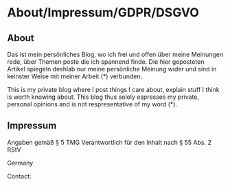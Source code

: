 # About/Impressum/GDPR/DSGVO

## About

Das ist mein persönliches Blog, wo ich frei und offen über meine Meinungen rede, über Themen poste die ich spannend finde. Die hier geposteten Artikel spiegeln deshlab nur meine persönliche Meinung wider und sind in keinster Weise mit meiner Arbeit (*) verbunden. 

This is my private blog where I post things I care about, explain stuff I think is worth knowing about. This blog thus solely espresses my private, personal opinions and is not respresentative of my word (*).

## Impressum
Angaben gemäß § 5 TMG
Verantwortlich für den Inhalt nach § 55 Abs. 2 RStV

Germany

Contact:

